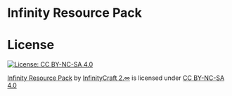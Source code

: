 # Infinity Resource Pack

# License


[![License: CC BY-NC-SA 4.0](https://licensebuttons.net/l/by-nc-sa/4.0/88x31.png)](https://creativecommons.org/licenses/by-nc-sa/4.0/)

<p xmlns:dct="http://purl.org/dc/terms/" xmlns:cc="http://creativecommons.org/ns#" class="license-text"><a rel="cc:attributionURL" property="dct:title" href="https://github.com/InfinityCraft-2/infinity-resource-pack">Infinity Resource Pack</a> by <a rel="cc:attributionURL dct:creator" property="cc:attributionName" href="playinfinitycrafy.com">InfinityCraft 2.∞</a> is licensed under <a rel="license" href="https://creativecommons.org/licenses/by-nc-sa/4.0">CC BY-NC-SA 4.0</a></p>
